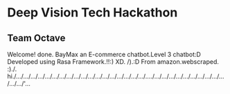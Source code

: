 # Deep Vision Tech Hackathon
## Team Octave

Welcome! done. BayMax an E-commerce chatbot.Level 3 chatbot:D
Developed using Rasa Framework.!!:) XD. /).:D
From amazon.webscraped. :)./. hi./.../.../.../.../.../.../.../.../.../.../.../.../.../.../.../.../.../.../..../.../.../.../.../.../.../.../.../.../.../.../.../'...


